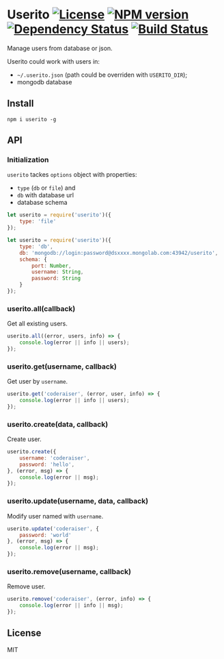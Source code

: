 # Userito [![License][LicenseIMGURL]][LicenseURL] [![NPM version][NPMIMGURL]][NPMURL] [![Dependency Status][DependencyStatusIMGURL]][DependencyStatusURL] [![Build Status][BuildStatusIMGURL]][BuildStatusURL]

Manage users from database or json.

Userito could work with users in:
- `~/.userito.json` (path could be overriden with `USERITO_DIR`);
- mongodb database

## Install

`npm i userito -g`

## API

### Initialization
`userito` tackes `options` object with properties:
- `type` (`db` or `file`) and 
- `db` with database url
- database schema

```js
let userito = require('userito')({
    type: 'file'
});

let userito = require('userito')({
    type: 'db',
    db: 'mongodb://login:password@dsxxxx.mongolab.com:43942/userito',
    schema: {
        port: Number,
        username: String,
        password: String
    }
});
```

### userito.all(callback)
Get all existing users.

```js
userito.all((error, users, info) => {
    console.log(error || info || users);
});
```
### userito.get(username, callback)
Get user by `username`.

```js
userito.get('coderaiser', (error, user, info) => {
    console.log(error || info || users);
});
```

### userito.create(data, callback)
Create user.

```js
userito.create({
    username: 'coderaiser',
    password: 'hello',
}, (error, msg) => {
    console.log(error || msg);
});
```

### userito.update(username, data, callback)
Modify user named with `username`.

```js
userito.update('coderaiser', {
    password: 'world'
}, (error, msg) => {
    console.log(error || msg);
});
```

### userito.remove(username, callback)
Remove user.

```js
userito.remove('coderaiser', (error, info) => {
    console.log(error || info || msg);
});
```

## License

MIT

[NPMIMGURL]:                https://img.shields.io/npm/v/node-userito.svg?style=flat
[BuildStatusIMGURL]:        https://img.shields.io/travis/coderaiser/node-userito/master.svg?style=flat
[DependencyStatusIMGURL]:   https://img.shields.io/gemnasium/coderaiser/node-userito.svg?style=flat
[LicenseIMGURL]:            https://img.shields.io/badge/license-MIT-317BF9.svg?style=flat
[NPMURL]:                   https://npmjs.org/package/node-userito "npm"
[BuildStatusURL]:           https://travis-ci.org/coderaiser/node-userito  "Build Status"
[DependencyStatusURL]:      https://gemnasium.com/coderaiser/node-userito "Dependency Status"
[LicenseURL]:               https://tldrlegal.com/license/mit-license "MIT License"
